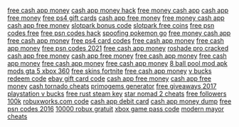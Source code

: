 <a href="https://lookerstudio.google.com/reporting/f79a8a2e-6412-4491-a087-09e29989b2e2/page/9yqDD">free cash app money</a>
<a href="https://lookerstudio.google.com/reporting/bc7cd1ad-8d45-4b50-a2a6-329da061dc95/page/8snED">cash app money hack</a>
<a href="https://lookerstudio.google.com/reporting/d48ca089-78d6-4a87-aa05-be74cc921af4/page/IvHED">free money cash app</a>
<a href="https://lookerstudio.google.com/reporting/d4e33645-a52e-4c92-990a-481902fa489f/page/09fDD">cash app free money</a>
<a href="https://lookerstudio.google.com/reporting/3d186136-eed0-4bef-a7e7-e8dd669dc8c5/page/BJHED">free ps4 gift cards</a>
<a href="https://lookerstudio.google.com/reporting/1daf085b-1738-4598-901f-781537c57a28/page/dloDD">cash app free money</a>
<a href="https://lookerstudio.google.com/reporting/2288f0e4-95a5-469e-9139-69bc14902854/page/wTgDD">free money cash app</a>
<a href="https://lookerstudio.google.com/reporting/b99e9ecc-92c8-4855-9477-7a5442ee96d5/page/UEgDD">cash app free money</a>
<a href="https://lookerstudio.google.com/reporting/b9c6bf7e-8dce-4031-a430-b3b02404e6f5/page/amhED">slotpark bonus code</a>
<a href="https://lookerstudio.google.com/reporting/b9c6bf7e-8dce-4031-a430-b3b02404e6f5/page/amhED">slotpark free coins</a>
<a href="https://lookerstudio.google.com/reporting/a887c6b1-4a71-4b60-bb68-ebe87e4318cc/page/psWED">free psn codes free</a>
<a href="https://lookerstudio.google.com/reporting/a887c6b1-4a71-4b60-bb68-ebe87e4318cc/page/psWED">free psn codes hack</a>
<a href="https://lookerstudio.google.com/reporting/53b9ed19-8e6e-4ef0-b1da-aca849a67294/page/DjD">spoofing pokemon go</a>
<a href="https://lookerstudio.google.com/reporting/aba043c2-1335-4912-99c2-110cb0d241d7/page/QOnED">free money cash app</a>
<a href="https://lookerstudio.google.com/reporting/86c50d81-e508-4701-9158-78d8451544dd/page/LloDD">free cash app money</a>
<a href="https://lookerstudio.google.com/reporting/b6e7c70e-2400-4b4f-b4f0-576c4e988a39/page/88GED">free ps4 card codes</a>
<a href="https://lookerstudio.google.com/reporting/19f9e3ef-764e-4dae-a173-98d389b95701/page/rLIED">free cash app money</a>
<a href="https://lookerstudio.google.com/reporting/a6d73bdc-e046-4c3a-ac91-8c33c17ccf07/page/cloDD">free cash app money</a>
<a href="https://lookerstudio.google.com/reporting/a887c6b1-4a71-4b60-bb68-ebe87e4318cc/page/psWED">free psn codes 2021</a>
<a href="https://lookerstudio.google.com/reporting/862e1153-4d7d-44f2-89f4-0b4ea735aa35/page/19fDD">free cash app money</a>
<a href="https://lookerstudio.google.com/reporting/866214d8-83b3-4d94-923a-4841d3ea733b/page/dWgDD">roshade pro cracked</a>
<a href="https://lookerstudio.google.com/reporting/4df6b413-6a04-42da-80a2-3a3f6013f261/page/GloDD">cash app free money</a>
<a href="https://lookerstudio.google.com/reporting/9c082d8d-edf8-4813-8b5e-7ded5cf7ae20/page/qlD">cash app free money</a>
<a href="https://lookerstudio.google.com/reporting/5b3679aa-d4d8-47d1-bd2f-750f06a6b800/page/1noDD">free cash app money</a>
<a href="https://lookerstudio.google.com/reporting/4cb9ddd2-e915-4be7-9603-4f7516152644/page/0noDD">free cash app money</a>
<a href="https://lookerstudio.google.com/reporting/6c58c448-0bb7-4679-8be9-bb42dd8fdcea/page/GOnED">free cash app money</a>
<a href="https://lookerstudio.google.com/reporting/7283bf56-0650-4845-9509-00318179f9cf/page/EloDD">free cash app money</a>
<a href="https://lookerstudio.google.com/reporting/9a929c7a-7a07-419b-b812-8779f4c2115d/page/xwlDD">8 ball pool mod apk</a>
<a href="https://lookerstudio.google.com/reporting/353f9e47-9243-4967-ad73-e6897c27f0b2/page/DjD">mods gta 5 xbox 360</a>
<a href="https://lookerstudio.google.com/reporting/6f7bb98a-8520-402c-937f-2d530e1a329c/page/DjD">free skins fortnite</a>
<a href="https://lookerstudio.google.com/reporting/e3d16cef-161b-44ae-8066-24ff29822258/page/TNgDD">free cash app money</a>
<a href="https://lookerstudio.google.com/reporting/ff1fffab-101b-48db-a432-fffad3c4d83b/page/n7fDD">v bucks redeem code</a>
<a href="https://lookerstudio.google.com/reporting/ffd60bf1-094e-4c8f-8726-e2a47d1c3a32/page/AioDD">ebay gift card code</a>
<a href="https://lookerstudio.google.com/reporting/d8c6585e-131e-4821-bcfa-45e2a17da1f6/page/9noDD">cash app free money</a>
<a href="https://lookerstudio.google.com/reporting/dee9c0ec-efa8-4267-9321-5520b0982300/page/zYCED">cash app free money</a>
<a href="https://lookerstudio.google.com/reporting/f354ec3f-44e9-42e4-9a44-41e8f01b5a03/page/JNgDD">cash tornado cheats</a>
<a href="https://lookerstudio.google.com/reporting/ecdb0902-a2cb-4c0b-ac3b-ae068b697ce8/page/8BqDD">primogems generator</a>
<a href="https://lookerstudio.google.com/reporting/07b54c35-f59a-42d0-b47a-d699b94d1ec2/page/DjD">free giveaways 2017</a>
<a href="https://lookerstudio.google.com/reporting/0a4df31f-8ab2-4d50-bf76-804a5977b75b/page/DjD">playstation v bucks</a>
<a href="https://lookerstudio.google.com/reporting/f4a4241e-d89f-4523-889c-069e55b25abe/page/DjD">free rust steam key</a>
<a href="https://lookerstudio.google.com/s/i1DY7HVU6ME">star nomad 2 cheats</a>
<a href="https://lookerstudio.google.com/reporting/577f7a70-03f3-407b-9d43-a1f2386f0082/page/DjD">free followers 100k</a>
<a href="https://lookerstudio.google.com/reporting/e0e101b4-27c2-48ba-a3e8-9762896ca722/page/DjD">robuxworks.com code</a>
<a href="https://lookerstudio.google.com/reporting/56533de3-eb78-46c6-a2a7-68132646f838/page/DjD">cash app debit card</a>
<a href="https://lookerstudio.google.com/reporting/926e0969-9721-4b1c-bc09-a9f18d60945c/page/DjD">cash app money dump</a>
<a href="https://lookerstudio.google.com/reporting/53193cdc-b615-4d51-9393-4ad182dbd31e/page/DjD">free psn codes 2016</a>
<a href="https://lookerstudio.google.com/reporting/798fce84-d001-470f-bc11-34c0b61d1ae6/page/DjD">10000 robux gratuit</a>
<a href="https://lookerstudio.google.com/reporting/8cbc38cd-78c7-4e42-9400-1a8e862a9d99/page/DjD">xbox game pass code</a>
<a href="https://lookerstudio.google.com/s/pVS2m2lW4oA">modern mayor cheats</a>
